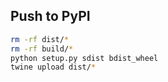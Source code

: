 ## Push to PyPI

```bash
rm -rf dist/*
rm -rf build/*
python setup.py sdist bdist_wheel
twine upload dist/*
```
